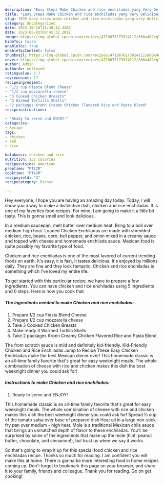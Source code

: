 ```yaml
---
description: "Easy Steps Make Chicken and rice enchiladas yang Very Delicious"
title: "Easy Steps Make Chicken and rice enchiladas yang Very Delicious"
slug: 1695-easy-steps-make-chicken-and-rice-enchiladas-yang-very-delicious
category: Uncategorized
date: 2022-10-10T21:49:12.420Z
date: 2023-06-02T00:45:32.201Z
image: https://img-global.cpcdn.com/recipes/4718676173914112/680x482cq70/chicken-and-rice-enchiladas-recipe-main-photo.jpg
hideToc: false
enableToc: true
enableTocContent: false
thumbnail: https://img-global.cpcdn.com/recipes/4718676173914112/680x482cq70/chicken-and-rice-enchiladas-recipe-main-photo.jpg
cover: https://img-global.cpcdn.com/recipes/4718676173914112/680x482cq70/chicken-and-rice-enchiladas-recipe-main-photo.jpg
author: Admin
authorAv: notfound
ratingvalue: 3.7
reviewcount: 17
recipeingredient:
- "1/2 cup Fiesta Blend Cheese"
- "1/2 cup mozzarella cheese"
- "3 Cooked Chicken Breasts"
- "3 Warmed Tortilla Shells"
- "2 packages Kronn Creamy Chicken Flavored Rice and Pasta Blend"
recipeinstructions:

- "Ready to serve and ENJOY!"
categories:
- Recipe
tags:
- chicken
- and
- rice

katakunci: chicken and rice 
nutrition: 132 calories
recipecuisine: American
preptime: "PT12M"
cooktime: "PT42M"
recipeyield: "3"
recipecategory: Dinner

---
```



Hey everyone, I hope you are having an amazing day today. Today, I will show you a way to make a distinctive dish, chicken and rice enchiladas. It is one of my favorites food recipes. For mine, I am going to make it a little bit tasty. This is gonna smell and look delicious.

In a medium saucepan, melt butter over medium heat. Bring to a boil over medium-high heat. Loaded Chicken Enchiladas are made with shredded chicken, rice, beans, corn, bell pepper, and onion mixed in a creamy sauce and topped with cheese and homemade enchilada sauce. Mexican food is quite possibly my favorite type of food.

Chicken and rice enchiladas is one of the most favored of current trending foods on earth. It's easy, it is fast, it tastes delicious. It's enjoyed by millions daily. They are fine and they look fantastic. Chicken and rice enchiladas is something which I've loved my entire life.


To get started with this particular recipe, we have to prepare a few ingredients. You can have chicken and rice enchiladas using 5 ingredients and 0 steps. Here is how you cook that.

<!--inarticleads1-->

##### The ingredients needed to make Chicken and rice enchiladas:

1. Prepare 1/2 cup Fiesta Blend Cheese
1. Prepare 1/2 cup mozzarella cheese
1. Take 3 Cooked Chicken Breasts
1. Make ready 3 Warmed Tortilla Shells
1. Take 2 packages Kronn Creamy Chicken Flavored Rice and Pasta Blend


The from scratch sauce is mild and definitely kid-friendly. Kid-Friendly Chicken and Rice Enchiladas Jump to Recipe These Easy Chicken Enchiladas make the best Mexican dinner ever! This homemade classic is an all-time family favorite that&#39;s great for easy weeknight meals. The whole combination of cheese with rice and chicken makes this dish the best weeknight dinner you could ask for! 

<!--inarticleads2-->

##### Instructions to make Chicken and rice enchiladas:


1. Ready to serve and ENJOY!

This homemade classic is an all-time family favorite that&#39;s great for easy weeknight meals. The whole combination of cheese with rice and chicken makes this dish the best weeknight dinner you could ask for! Spread ⅓ cup of the tomato salsa over base of prepared dish Heat oil in a large non-stick fry pan over medium - high heat. Mole is a traditional Mexican chile sauce that brings an unmatched depth of flavor to these enchiladas. You&#39;ll be surprised by some of the ingredients that make up the mole (hint: peanut butter, chocolate, and cinnamon!), but trust us when we say it works. 

So that's going to wrap it up for this special food chicken and rice enchiladas recipe. Thanks so much for reading. I am confident you will make this at home. There is gonna be more interesting food in home recipes coming up. Don't forget to bookmark this page on your browser, and share it to your family, friends and colleague. Thank you for reading. Go on get cooking!
